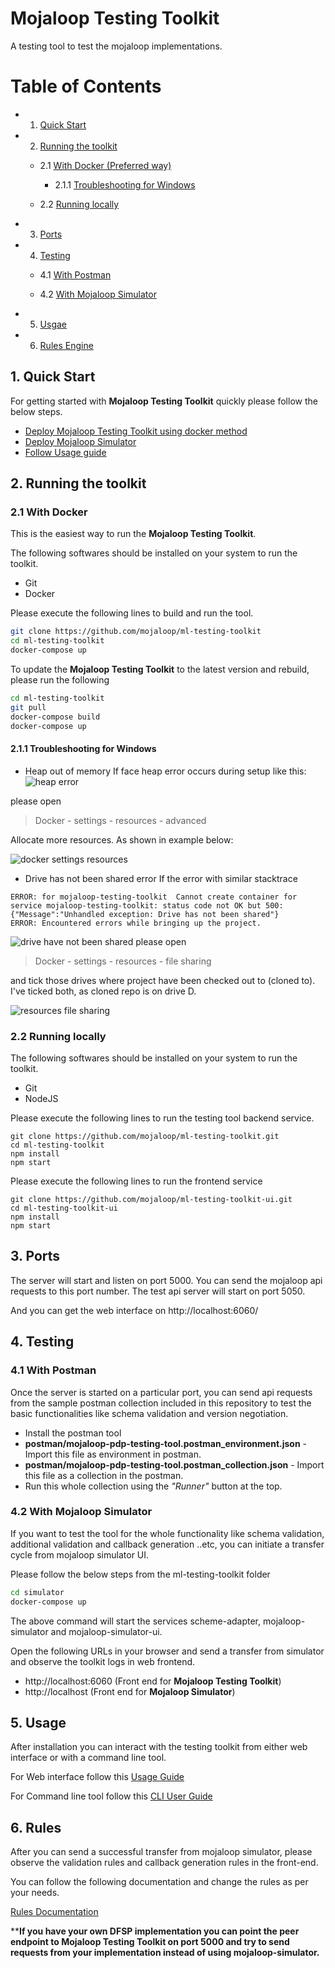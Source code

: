 Mojaloop Testing Toolkit
=============================

A testing tool to test the mojaloop implementations.

Table of Contents
=================

- 1. [Quick Start](#1-quick-start)

- 2. [Running the toolkit](#2-running-the-toolkit)

  - 2.1 [With Docker (Preferred way)](#21-with-docker)
	
	- 2.1.1 [Troubleshooting for Windows](#211-troubleshooting-for-windows)

  - 2.2 [Running locally](#22-running-locally)

- 3. [Ports](#3-ports)

- 4. [Testing](#4-testing)

  - 4.1 [With Postman](#41-with-postman)

  - 4.2 [With Mojaloop Simulator](#42-with-mojaloop-simulator)

- 5. [Usgae](#5-usage)

- 6. [Rules Engine](#6-rules)

## 1. Quick Start

For getting started with **Mojaloop Testing Toolkit** quickly please follow the below steps.

* [Deploy Mojaloop Testing Toolkit using docker method](#21-with-docker)
* [Deploy Mojaloop Simulator](#42-with-mojaloop-simulator)
* [Follow Usage guide](/documents/User-Guide.md)


## 2. Running the toolkit

### 2.1 With Docker

This is the easiest way to run the **Mojaloop Testing Toolkit**.

The following softwares should be installed on your system to run the toolkit.

* Git
* Docker

Please execute the following lines to build and run the tool. 

```bash
git clone https://github.com/mojaloop/ml-testing-toolkit
cd ml-testing-toolkit
docker-compose up
```

To update the **Mojaloop Testing Toolkit** to the latest version and rebuild, please run the following

```bash
cd ml-testing-toolkit
git pull
docker-compose build
docker-compose up
```

#### 2.1.1 Troubleshooting for Windows

* Heap out of memory
If face heap error occurs during setup like this: 
  ![heap error](readme_images/heap_error_windows.jpg)

please open 
> Docker - settings - resources - advanced  

Allocate more resources. As shown in example below: 

  ![docker settings resources](readme_images/apply_and_restart.jpg)
  
* Drive has not been shared error
If the error with similar stacktrace 
```
ERROR: for mojaloop-testing-toolkit  Cannot create container for service mojaloop-testing-toolkit: status code not OK but 500: {"Message":"Unhandled exception: Drive has not been shared"}
ERROR: Encountered errors while bringing up the project.
```

  ![drive have not been shared](readme_images/drive_have_not_been_shared.jpg)
please open 
> Docker - settings - resources - file sharing

and tick those drives where project have been checked out to (cloned to). 
I've  ticked both, as cloned repo is on drive D. 

  ![resources file sharing](readme_images/local_drives_to_be_available.jpg)


### 2.2 Running locally

The following softwares should be installed on your system to run the toolkit.

* Git
* NodeJS
  
Please execute the following lines to run the testing tool backend service.

```
git clone https://github.com/mojaloop/ml-testing-toolkit.git
cd ml-testing-toolkit
npm install
npm start
```

Please execute the following lines to run the frontend service
```
git clone https://github.com/mojaloop/ml-testing-toolkit-ui.git
cd ml-testing-toolkit-ui
npm install
npm start
```

## 3. Ports

The server will start and listen on port 5000. You can send the mojaloop api requests to this port number.
The test api server will start on port 5050.

And you can get the web interface on http://localhost:6060/

## 4. Testing

### 4.1 With Postman

Once the server is started on a particular port, you can send api requests from the sample postman collection included in this repository to test the basic functionalities like schema validation and version negotiation.

* Install the postman tool
* **postman/mojaloop-pdp-testing-tool.postman_environment.json** - Import this file as environment in postman.
* **postman/mojaloop-pdp-testing-tool.postman_collection.json** - Import this file as a collection in the postman.
* Run this whole collection using the *"Runner"* button at the top.

### 4.2 With Mojaloop Simulator

If you want to test the tool for the whole functionality like schema validation, additional validation and callback generation ..etc, you can initiate a transfer cycle from mojaloop simulator UI.

Please follow the below steps from the ml-testing-toolkit folder

```bash
cd simulator
docker-compose up
```

The above command will start the services scheme-adapter, mojaloop-simulator and mojaloop-simulator-ui.

Open the following URLs in your browser and send a transfer from simulator and observe the toolkit logs in web frontend.

* http://localhost:6060 (Front end for **Mojaloop Testing Toolkit**)
* http://localhost (Front end for **Mojaloop Simulator**)


## 5. Usage

After installation you can interact with the testing toolkit from either web interface or with a command line tool.

For Web interface follow this [Usage Guide](/documents/User-Guide.md)

For Command line tool follow this [CLI User Guide](/documents/User-Guide-CLI.md)


## 6. Rules

After you can send a successful transfer from mojaloop simulator, please observe the validation rules and callback generation rules in the front-end.

You can follow the following documentation and change the rules as per your needs.

[Rules Documentation](RULES_ENGINE.md)

****If you have your own DFSP implementation you can point the peer endpoint to **Mojaloop Testing Toolkit** on port 5000 and try to send requests from your implementation instead of using mojaloop-simulator.**
